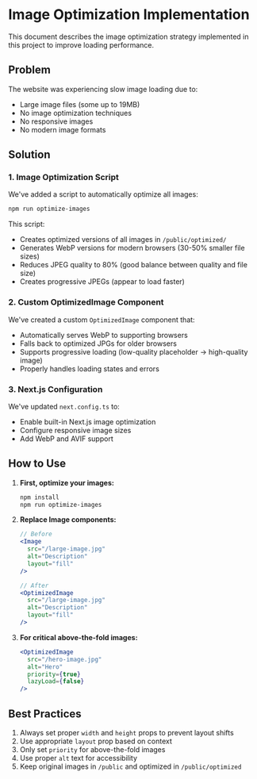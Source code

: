 # Image Optimization Implementation

This document describes the image optimization strategy implemented in this project to improve loading performance.

## Problem

The website was experiencing slow image loading due to:

- Large image files (some up to 19MB)
- No image optimization techniques
- No responsive images
- No modern image formats

## Solution

### 1. Image Optimization Script

We've added a script to automatically optimize all images:

```bash
npm run optimize-images
```

This script:

- Creates optimized versions of all images in `/public/optimized/`
- Generates WebP versions for modern browsers (30-50% smaller file sizes)
- Reduces JPEG quality to 80% (good balance between quality and file size)
- Creates progressive JPEGs (appear to load faster)

### 2. Custom OptimizedImage Component

We've created a custom `OptimizedImage` component that:

- Automatically serves WebP to supporting browsers
- Falls back to optimized JPGs for older browsers
- Supports progressive loading (low-quality placeholder → high-quality image)
- Properly handles loading states and errors

### 3. Next.js Configuration

We've updated `next.config.ts` to:

- Enable built-in Next.js image optimization
- Configure responsive image sizes
- Add WebP and AVIF support

## How to Use

1. **First, optimize your images:**

   ```bash
   npm install
   npm run optimize-images
   ```

2. **Replace Image components:**

   ```jsx
   // Before
   <Image
     src="/large-image.jpg"
     alt="Description"
     layout="fill"
   />

   // After
   <OptimizedImage
     src="/large-image.jpg"
     alt="Description"
     layout="fill"
   />
   ```

3. **For critical above-the-fold images:**
   ```jsx
   <OptimizedImage
     src="/hero-image.jpg"
     alt="Hero"
     priority={true}
     lazyLoad={false}
   />
   ```

## Best Practices

1. Always set proper `width` and `height` props to prevent layout shifts
2. Use appropriate `layout` prop based on context
3. Only set `priority` for above-the-fold images
4. Use proper `alt` text for accessibility
5. Keep original images in `/public` and optimized in `/public/optimized`
